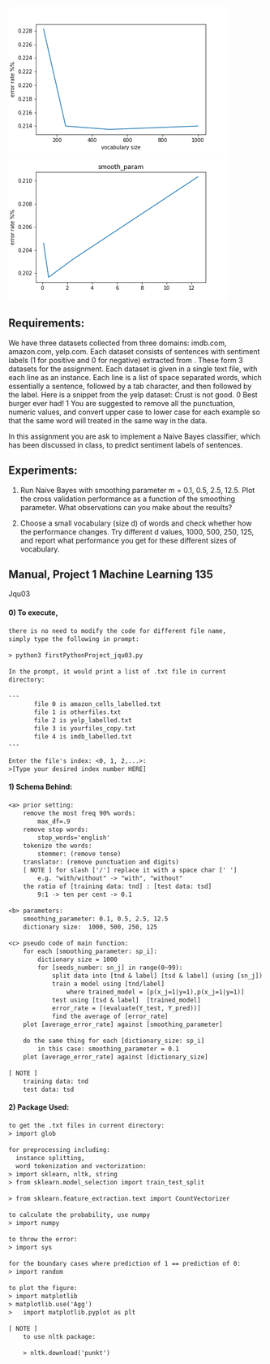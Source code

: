 ![jqu03_d](jqu03_d.png)
![jqu03_m](jqu03_m.png)

## Requirements:
  We have three datasets collected from three domains: imdb.com, amazon.com, yelp.com. Each dataset consists of sentences with sentiment labels (1 for positive and 0 for negative) extracted from . These form 3 datasets for the assignment.
  Each dataset is given in a single text file, with each line as an instance. Each line is a list of space separated words, which essentially a sentence, followed by a tab character, and then followed by the label. Here is a snippet from the yelp dataset:
      Crust is not good. 0 
      Best burger ever had! 1
  You are suggested to remove all the punctuation, numeric values, and convert upper case to lower case for each example so that the same word will treated in the same way in the data.

  In this assignment you are ask to implement a Naive Bayes classifier, 
  which has been discussed in class, to predict sentiment labels of sentences.

## Experiments:

  1) Run Naive Bayes with smoothing parameter m = 0.1, 0.5, 2.5, 12.5. 
    Plot the cross validation performance as a function of the smoothing parameter. What observations can you make about the results?

  2) Choose a small vocabulary (size d) of words and check whether how the performance changes. 
    Try different d values, 1000, 500, 250, 125, and report what performance you get for these different sizes of vocabulary.
    
    
## Manual, Project 1 Machine Learning 135
Jqu03


#### 0) To execute, 
    there is no need to modify the code for different file name, 
    simply type the following in prompt:
    
    > python3 firstPythonProject_jqu03.py

    In the prompt, it would print a list of .txt file in current directory:

    ---
           file 0 is amazon_cells_labelled.txt
           file 1 is otherfiles.txt
           file 2 is yelp_labelled.txt
           file 3 is yourfiles_copy.txt
           file 4 is imdb_labelled.txt
    ---

    Enter the file's index: <0, 1, 2,...>: 
    >[Type your desired index number HERE]


#### 1) Schema Behind:
    <a> prior setting: 
        remove the most freq 90% words: 
            max_df=.9
        remove stop words: 
            stop_words='english'
        tokenize the words: 
            stemmer: (remove tense) 
        translator: (remove punctuation and digits)
        [ NOTE ] for slash ['/'] replace it with a space char [' '] 
            e.g. "with/without" -> "with", "without"
        the ratio of [training data: tnd] : [test data: tsd] 
            9:1 -> ten per cent -> 0.1 

    <b> parameters:
        smoothing_parameter: 0.1, 0.5, 2.5, 12.5
        dictionary size:  1000, 500, 250, 125

    <c> pseudo code of main function:
        for each [smoothing_parameter: sp_i]:
            dictionary size = 1000
            for [seeds_number: sn_j] in range(0~99):
                split data into [tnd & label] [tsd & label] (using [sn_j]) 
                train a model using [tnd/label]
                    where trained_model = [p(x_j=1|y=1),p(x_j=1|y=1)] 
                test using [tsd & label]  [trained_model]
                error_rate = [(evaluate(Y_test, Y_pred))]
                find the average of [error_rate]
        plot [average_error_rate] against [smoothing_parameter]

        do the same thing for each [dictionary_size: sp_i]
            in this case: smoothing_parameter = 0.1
        plot [average_error_rate] against [dictionary_size]

    [ NOTE ] 
        training data: tnd
        test data: tsd

#### 2) Package Used:
    to get the .txt files in current directory:
    > import glob

    for preprocessing including:
      instance splitting, 
      word tokenization and vectorization:
    > import sklearn, nltk, string
    > from sklearn.model_selection import train_test_split
    
    > from sklearn.feature_extraction.text import CountVectorizer
    
    to calculate the probability, use numpy
    > import numpy
    
    to throw the error:
    > import sys

    for the boundary cases where prediction of 1 == prediction of 0:
    > import random

    to plot the figure:
    > import matplotlib
    > matplotlib.use('Agg') 
    >	import matplotlib.pyplot as plt 

    [ NOTE ] 
        to use nltk package:
        
        > nltk.download('punkt')
